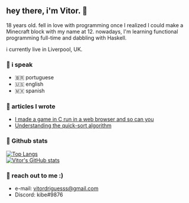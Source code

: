## hey there, i'm Vitor. 👋

18 years old. fell in love with programming once I realized I could make a Minecraft block with my name at 12. nowadays, I'm learning functional programming full-time and dabbling with Haskell.

i currently live in Liverpool, UK.

### :loudspeaker: i speak
- :brazil: portuguese
- :us: english
- :mexico: spanish

### :closed_book: articles I wrote
- [I made a game in C run in a web browser and so can you](https://medium.com/swlh/i-made-a-game-in-c-run-in-a-web-browser-and-so-can-you-2911b9fe2368?sk=b839987dd50740634c898d90d7673bc7)
- [Understanding the quick-sort algorithm](https://dev.to/kibebr/understanding-the-quick-sort-algorithm-1aah)

### :stars: Github stats

[![Top Langs](https://github-readme-stats.vercel.app/api/top-langs/?username=kibebr&hide=html)](https://github.com/anuraghazra/github-readme-stats)
<br>
[![Vitor's GitHub stats](https://github-readme-stats.vercel.app/api?username=kibebr)](https://github.com/anuraghazra/github-readme-stats)

### :iphone: reach out to me :)
- e-mail: vitordriguesss@gmail.com
- Discord: kibe#9876
